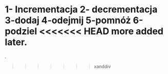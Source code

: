 1- Incrementacja
2- decrementacja
3-dodaj
4-odejmij
5-pomnóż
6-podziel
<<<<<<< HEAD
more added later.
=======
.
>>>>>>> xanddiv
